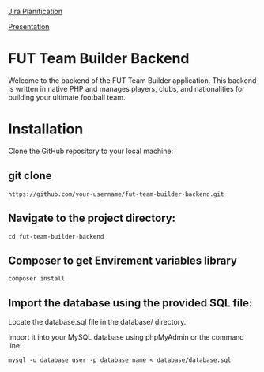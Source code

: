 
[Jira Planification](https://amineyoucode.atlassian.net/jira/software/projects/MNFCBCKND/boards/6?atlOrigin=eyJpIjoiMjYxOGI0Yzk0NmNlNDllOWIxNDM1NGFmZGE0N2JjOGQiLCJwIjoiaiJ9)

[Presentation](https://www.canva.com/design/DAGZ78QDrJU/1QZ--G15UZrSI7urWkmx5Q/edit?utm_content=DAGZ78QDrJU&utm_campaign=designshare&utm_medium=link2&utm_source=sharebutton)

# FUT Team Builder Backend

Welcome to the backend of the FUT Team Builder application. This backend is written in native PHP and manages players, clubs, and nationalities for building your ultimate football team.


# Installation

Clone the GitHub repository to your local machine:

## git clone 
```
https://github.com/your-username/fut-team-builder-backend.git
```

## Navigate to the project directory:
```
cd fut-team-builder-backend
```
## Composer to get Envirement variables library

```
composer install
```

## Import the database using the provided SQL file:

Locate the database.sql file in the database/ directory.

Import it into your MySQL database using phpMyAdmin or the command line:
```
mysql -u database user -p database name < database/database.sql
```


